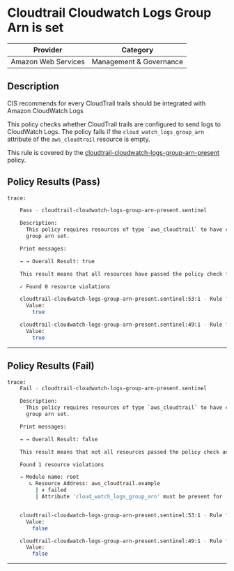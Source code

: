 # Cloudtrail Cloudwatch Logs Group Arn is set

| Provider            | Category                |
|---------------------|-------------------------|
| Amazon Web Services | Management & Governance |

## Description

CIS recommends for every CloudTrail trails should be integrated with Amazon CloudWatch Logs

This policy checks whether CloudTrail trails are configured to send logs to CloudWatch Logs. 
The policy fails if the `cloud_watch_logs_group_arn` attribute of the `aws_cloudtrail` resource is empty.

This rule is covered by the [cloudtrail-cloudwatch-logs-group-arn-present](../../policies/cloudtrail-cloudwatch-logs-group-arn-present.sentinel) policy.

## Policy Results (Pass)
```bash
trace:

    Pass - cloudtrail-cloudwatch-logs-group-arn-present.sentinel

    Description:
      This policy requires resources of type `aws_cloudtrail` to have cloudwatch log
      group arn set.

    Print messages:

    → → Overall Result: true

    This result means that all resources have passed the policy check for the policy cloudtrail-cloudwatch-logs-group-arn-present.

    ✓ Found 0 resource violations

    cloudtrail-cloudwatch-logs-group-arn-present.sentinel:53:1 - Rule "main"
      Value:
        true

    cloudtrail-cloudwatch-logs-group-arn-present.sentinel:49:1 - Rule "ensure_cloudwatch_log_groups_arn_is_set"
      Value:
        true

```

---

## Policy Results (Fail)
```bash
trace:
    Fail - cloudtrail-cloudwatch-logs-group-arn-present.sentinel

    Description:
      This policy requires resources of type `aws_cloudtrail` to have cloudwatch log for the policy cloudtrail-cloudwatch-logs-group-arn-present.
      group arn set.

    Print messages:

    → → Overall Result: false

    This result means that not all resources passed the policy check and the protected behavior is not allowed.

    Found 1 resource violations

    → Module name: root
       ↳ Resource Address: aws_cloudtrail.example
         | ✗ failed
         | Attribute 'cloud_watch_logs_group_arn' must be present for 'aws_cloudtrail' resources. Refer to https://docs.aws.amazon.com/securityhub/latest/userguide/cloudtrail-controls.html#cloudtrail-5 for more details.


    cloudtrail-cloudwatch-logs-group-arn-present.sentinel:53:1 - Rule "main"
      Value:
        false

    cloudtrail-cloudwatch-logs-group-arn-present.sentinel:49:1 - Rule "ensure_cloudwatch_log_groups_arn_is_set"
      Value:
        false
```

---